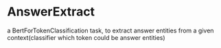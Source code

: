 # AnswerExtract
a BertForTokenClassification task, to extract answer entities from a given context(classifier which token could be answer entities)
